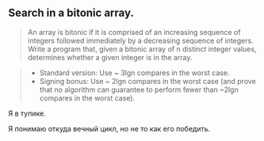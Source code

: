 ## Search in a bitonic array.
 >An array is bitonic if it is comprised of an increasing sequence of
 integers followed immediately by a decreasing sequence of integers.
 Write a program that, given a bitonic array of n distinct integer
 values, determines whether a given integer is in the array.

> + Standard version: Use ~ 3lg⁡n compares in the worst case.
> + Signing bonus: Use ~ 2lg⁡n compares in the worst case (and prove
 that no algorithm can guarantee to perform fewer than ~2lg⁡n compares
 in the worst case).

 Я в тупике.

 Я понимаю откуда вечный цикл, но не то как его победить.